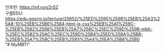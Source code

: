 인프런: https://inf.run/2rSZ  
구름EDU: https://edu.goorm.io/lecture/25652/%25ED%2595%2598%25EB%25A3%25A8-10%25EB%25B6%2584-html-js-css%25EB%25A1%259C-%25EB%2582%2598%25EB%25A7%258C%25EC%259D%2598-mbti-%25EC%2582%25AC%25EC%259D%25B4%25ED%258A%25B8-%25EB%25A7%258C%25EB%2593%25A4%25EA%25B8%25B0  
"# MyMBTI" 
